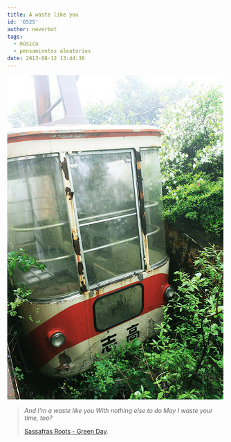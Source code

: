 ```yaml
---
title: A waste like you
id: '6525'
author: neverbot
tags:
  - música
  - pensamientos aleatorios
date: 2013-08-12 13:44:30
---
```


[![](./a-waste-like-you/tumblr_mmskirKg8z1qz53fbo1_500.jpg)](http://7dan.tumblr.com/post/50419962256/abandoned-aerial-tramway-a-station-and-gondola)

> _And I'm a waste like you_ _With nothing else to do_ _May I waste your time, too?_
>
> [Sassafras Roots - Green Day](http://www.goear.com/listen/4758afb/sassafras-roots-green-day).
